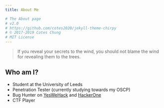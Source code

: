 ```yaml
---
title: About Me

# The About page
# v2.0
# https://github.com/cotes2020/jekyll-theme-chirpy
# © 2017-2019 Cotes Chung
# MIT License
---
```


> If you reveal your secrets to the wind, you should not blame the wind for revealing them to the trees.

## Who am I?

- Student at the University of Leeds
- Penetration Tester (currently studying towards my OSCP)
- Bug Hunter on [YesWeHack](https://yeswehack.com/hunters/godiego) and [HackerOne](https://hackerone.com/diegobernal)
- CTF Player
